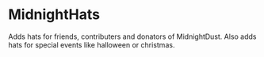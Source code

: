 # MidnightHats
Adds hats for friends, contributers and donators of MidnightDust.
Also adds hats for special events like halloween or christmas.
